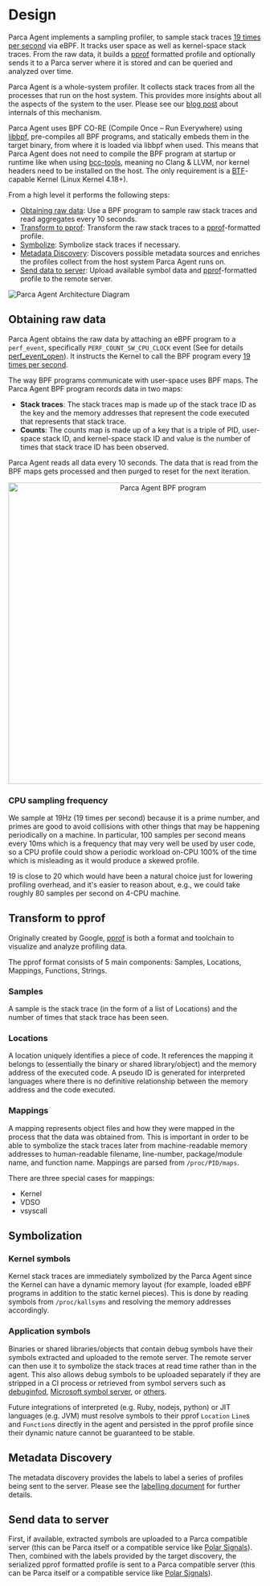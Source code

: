 # Design

Parca Agent implements a sampling profiler, to sample stack traces [19 times per second](#cpu-sampling-frequency) via eBPF. It tracks user space as well as kernel-space stack traces. From the raw data, it builds a [pprof](https://github.com/google/pprof) formatted profile and optionally sends it to a Parca server where it is stored and can be queried and analyzed over time.

Parca Agent is a whole-system profiler. It collects stack traces from all the processes that run on the host system. This provides more insights about all the aspects of the system to the user. Please see our [blog post](https://www.polarsignals.com/blog/posts/2022/08/24/system-wide-profiling/) about internals of this mechanism.

Parca Agent uses BPF CO-RE (Compile Once – Run Everywhere) using [libbpf](https://github.com/libbpf/libbpf), pre-compiles all BPF programs, and statically embeds them in the target binary, from where it is loaded via libbpf when used. This means that Parca Agent does not need to compile the BPF program at startup or runtime like when using [bcc-tools](https://github.com/iovisor/bcc/tree/master/tools), meaning no Clang & LLVM, nor kernel headers need to be installed on the host. The only requirement is a [BTF](https://www.kernel.org/doc/html/latest/bpf/btf.html)-capable Kernel (Linux Kernel 4.18+).

From a high level it performs the following steps:

* [Obtaining raw data](#obtaining-raw-data): Use a BPF program to sample raw stack traces and read aggregates every 10 seconds.
* [Transform to pprof](#transform-to-pprof): Transform the raw stack traces to a [pprof](https://github.com/google/pprof)-formatted profile.
* [Symbolize](#symbolization): Symbolize stack traces if necessary.
* [Metadata Discovery](#metadata-discovery): Discovers possible metadata sources and enriches the profiles collect from the host system Parca Agent runs on.
* [Send data to server](#send-data-to-server): Upload available symbol data and [pprof](https://github.com/google/pprof)-formatted profile to the remote server.

![Parca Agent Architecture Diagram](https://docs.google.com/drawings/d/18xXj1Tjt9l-iuR3gse1lqI4QA2XTCQOylC5kc2cVMT4/export/svg)

## Obtaining raw data

Parca Agent obtains the raw data by attaching an eBPF program to a `perf_event`, specifically `PERF_COUNT_SW_CPU_CLOCK` event (See for details [perf_event_open](https://man7.org/linux/man-pages/man2/perf_event_open.2.html)). It instructs the Kernel to call the BPF program every [19 times per second](#cpu-sampling-frequency).

The way BPF programs communicate with user-space uses BPF maps. The Parca Agent BPF program records data in two maps:

* **Stack traces**: The stack traces map is made up of the stack trace ID as the key and the memory addresses that represent the code executed that represents that stack trace.
* **Counts**: The counts map is made up of a key that is a triple of PID, user-space stack ID, and kernel-space stack ID and value is the number of times that stack trace ID has been observed.

Parca Agent reads all data every 10 seconds. The data that is read from the BPF maps gets processed and then purged to reset for the next iteration.

<p align="center">
  <img alt="Parca Agent BPF program" src="https://docs.google.com/drawings/d/1Xq3VpXzO9wo2k91ZQKVBzzo4axszTA0SCrzRSnosNi4/export/svg" alt="drawing" width="600" />
</p>

### CPU sampling frequency

We sample at 19Hz (19 times per second) because it is a prime number, and primes are good to avoid collisions with other things that may be happening periodically on a machine.
In particular, 100 samples per second means every 10ms which is a frequency that may very well be used by user code, so a CPU profile could show a periodic workload on-CPU 100% of the time which is misleading
as it would produce a skewed profile.

19 is close to 20 which would have been a natural choice just for lowering profiling overhead, and it's easier to reason about, e.g., we could take roughly 80 samples per second on 4-CPU machine.

## Transform to pprof

Originally created by Google, [pprof](https://github.com/google/pprof) is both a format and toolchain to visualize and analyze profiling data.

The pprof format consists of 5 main components: Samples, Locations, Mappings, Functions, Strings.

### Samples

A sample is the stack trace (in the form of a list of Locations) and the number of times that stack trace has been seen.

### Locations

A location uniquely identifies a piece of code. It references the mapping it belongs to (essentially the binary or shared library/object) and the memory address of the executed code. A pseudo ID is generated for interpreted languages where there is no definitive relationship between the memory address and the code executed.

### Mappings

A mapping represents object files and how they were mapped in the process that the data was obtained from. This is important in order to be able to symbolize the stack traces later from machine-readable memory addresses to human-readable filename, line-number, package/module name, and function name. Mappings are parsed from `/proc/PID/maps`.

There are three special cases for mappings:

* Kernel
* VDSO
* vsyscall

## Symbolization

### Kernel symbols

Kernel stack traces are immediately symbolized by the Parca Agent since the Kernel can have a dynamic memory layout (for example, loaded eBPF programs in addition to the static kernel pieces). This is done by reading symbols from `/proc/kallsyms` and resolving the memory addresses accordingly.

### Application symbols

Binaries or shared libraries/objects that contain debug symbols have their symbols extracted and uploaded to the remote server. The remote server can then use it to symbolize the stack traces at read time rather than in the agent. This also allows debug symbols to be uploaded separately if they are stripped in a CI process or retrieved from symbol servers such as [debuginfod](https://sourceware.org/elfutils/Debuginfod.html), [Microsoft symbol server](https://docs.microsoft.com/en-us/windows-hardware/drivers/debugger/microsoft-public-symbols), or [others](https://getsentry.github.io/symbolicator/).

Future integrations of interpreted (e.g. Ruby, nodejs, python) or JIT languages (e.g. JVM) must resolve symbols to their pprof `Location` `Line`s and `Function`s directly in the agent and persisted in the pprof profile since their dynamic nature cannot be guaranteed to be stable.

## Metadata Discovery

The metadata discovery provides the labels to label a series of profiles being sent to the server. Please see the [labelling document](https://www.parca.dev/docs/parca-agent-labelling) for further details.

## Send data to server

First, if available, extracted symbols are uploaded to a Parca compatible server (this can be Parca itself or a compatible service like [Polar Signals](https://www.polarsignals.com/)). Then, combined with the labels provided by the target discovery, the serialized pprof formatted profile is sent to a Parca compatible server (this can be Parca itself or a compatible service like [Polar Signals](https://www.polarsignals.com/)).
